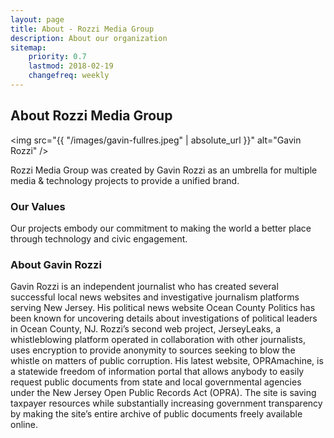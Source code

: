 ```yaml
---
layout: page
title: About - Rozzi Media Group
description: About our organization
sitemap:
    priority: 0.7
    lastmod: 2018-02-19
    changefreq: weekly
---
```

## About Rozzi Media Group

<span class="image left"><img src="{{ "/images/gavin-fullres.jpeg" | absolute_url }}" alt="Gavin Rozzi" /></span>

Rozzi Media Group was created by Gavin Rozzi as an umbrella for multiple media & technology projects to provide a unified brand.

### Our Values
<div class="box">
  <p>
  Our projects embody our commitment to making the world a better place through technology and civic engagement.
  </p>

### About Gavin Rozzi
<p>
Gavin Rozzi is an independent journalist who has created several successful local news websites and investigative journalism platforms serving New Jersey. His political news website Ocean County Politics has been known for uncovering details about investigations of political leaders in Ocean County, NJ. Rozzi’s second web project, JerseyLeaks, a whistleblowing platform operated in collaboration with other journalists, uses encryption to provide anonymity to sources seeking to blow the whistle on matters of public corruption. His latest website, OPRAmachine, is a statewide freedom of information portal that allows anybody to easily request public documents from state and local governmental agencies under the New Jersey Open Public Records Act (OPRA). The site is saving taxpayer resources while substantially increasing government transparency by making the site’s entire archive of public documents freely available online.
</p>
</div>
